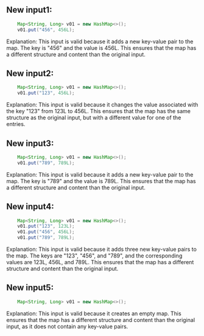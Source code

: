 ## New input1:
```java
    Map<String, Long> v01 = new HashMap<>();
    v01.put("456", 456L);
```
Explanation: This input is valid because it adds a new key-value pair to the map. The key is "456" and the value is 456L. This ensures that the map has a different structure and content than the original input.

## New input2:
```java
    Map<String, Long> v01 = new HashMap<>();
    v01.put("123", 456L);
```
Explanation: This input is valid because it changes the value associated with the key "123" from 123L to 456L. This ensures that the map has the same structure as the original input, but with a different value for one of the entries.

## New input3:
```java
    Map<String, Long> v01 = new HashMap<>();
    v01.put("789", 789L);
```
Explanation: This input is valid because it adds a new key-value pair to the map. The key is "789" and the value is 789L. This ensures that the map has a different structure and content than the original input.

## New input4:
```java
    Map<String, Long> v01 = new HashMap<>();
    v01.put("123", 123L);
    v01.put("456", 456L);
    v01.put("789", 789L);
```
Explanation: This input is valid because it adds three new key-value pairs to the map. The keys are "123", "456", and "789", and the corresponding values are 123L, 456L, and 789L. This ensures that the map has a different structure and content than the original input.

## New input5:
```java
    Map<String, Long> v01 = new HashMap<>();
```
Explanation: This input is valid because it creates an empty map. This ensures that the map has a different structure and content than the original input, as it does not contain any key-value pairs.
